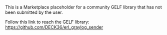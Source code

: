 This is a Marketplace placeholder for a community GELF library that has not been submitted by the user.

Follow this link to reach the GELF library: https://github.com/DECK36/erl_graylog_sender
